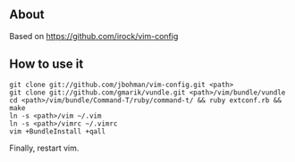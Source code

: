 ## About

Based on https://github.com/irock/vim-config

## How to use it

```
git clone git://github.com/jbohman/vim-config.git <path>
git clone git://github.com/gmarik/vundle.git <path>/vim/bundle/vundle
cd <path>/vim/bundle/Command-T/ruby/command-t/ && ruby extconf.rb && make 
ln -s <path>/vim ~/.vim
ln -s <path>/vimrc ~/.vimrc
vim +BundleInstall +qall
```

Finally, restart vim.
